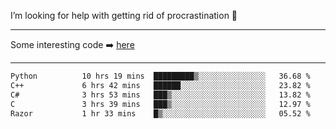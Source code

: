 I’m looking for help with getting rid of procrastination 🤔

-----

Some interesting code :arrow_right: [here](https://github.com/zhen8838/playground)

-----

<!--START_SECTION:waka-->

```txt
Python          10 hrs 19 mins  █████████▒░░░░░░░░░░░░░░░   36.68 %
C++             6 hrs 42 mins   ██████░░░░░░░░░░░░░░░░░░░   23.82 %
C#              3 hrs 53 mins   ███▒░░░░░░░░░░░░░░░░░░░░░   13.82 %
C               3 hrs 39 mins   ███▒░░░░░░░░░░░░░░░░░░░░░   12.97 %
Razor           1 hr 33 mins    █▒░░░░░░░░░░░░░░░░░░░░░░░   05.52 %
```

<!--END_SECTION:waka-->

<!--
**zhen8838/zhen8838** is a ✨ _special_ ✨ repository because its `README.md` (this file) appears on your GitHub profile.

Here are some ideas to get you started:

- 🔭 I’m currently working on ...
- 🌱 I’m currently learning ...
- 👯 I’m looking to collaborate on ...
 ...
- 💬 Ask me about ...
- 📫 How to reach me: ...
- 😄 Pronouns: ...
- ⚡ Fun fact: ...
-->
